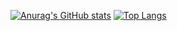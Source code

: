 [![Anurag's GitHub stats](https://github-readme-stats.vercel.app/api?username=mohjohfox&count_private=true&show_icons=true&show_icons=true&theme=cobalt)](https://github.com/mohjohfox) [![Top Langs](https://github-readme-stats.vercel.app/api/top-langs/?username=mohjohfox&count_private=true)](https://github.com/mohjohfox)

<!--
**mohjohfox/mohjohfox** is a ✨ _special_ ✨ repository because its `README.md` (this file) appears on your GitHub profile.

Here are some ideas to get you started:

- 🔭 I’m currently working on ...
- 🌱 I’m currently learning ...
- 👯 I’m looking to collaborate on ...
- 🤔 I’m looking for help with ...
- 💬 Ask me about ...
- 📫 How to reach me: ...
- 😄 Pronouns: ...
- ⚡ Fun fact: ...
-->
